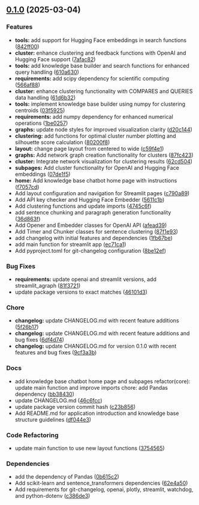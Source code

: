 <!-- insertion marker -->
<a name="0.1.0"></a>

## [0.1.0](https://github.com///compare/80a9aff242459778774bdc9f2d10d85f51b99aee...0.1.0) (2025-03-04)

### Features

- **tools:** add support for Hugging Face embeddings in search functions ([842ff00](https://github.com///commit/842ff001bececb45879a3ff54628ccf20b3e98aa))
- **cluster:** enhance clustering and feedback functions with OpenAI and Hugging Face support ([7afac82](https://github.com///commit/7afac8295e92e6a8f7c58e934082cf5c7f38af90))
- **tools:** add knowledge base builder and search functions for enhanced query handling ([610a630](https://github.com///commit/610a6301f933bcb93c44cc9938564d5dc87b9720))
- **requirements:** add scipy dependency for scientific computing ([566af88](https://github.com///commit/566af88c5912b9f8c07ba9670cb22ff85d16644d))
- **cluster:** enhance clustering functionality with COMPARES and QUERIES data handling ([61d6b32](https://github.com///commit/61d6b32b0cda517905228406e0fdf46bb023c028))
- **tools:** implement knowledge base builder using numpy for clustering centroids ([03f5925](https://github.com///commit/03f59257d8dd9eed27460a3f0e1f399a2089a7b4))
- **requirements:** add numpy dependency for enhanced numerical operations ([1be0257](https://github.com///commit/1be0257026f2882d9e8d4195fb75b10981303774))
- **graphs:** update node styles for improved visualization clarity ([d20c144](https://github.com///commit/d20c144ffa4faea1f7f4aa55e2d0258fc36d174b))
- **clustering:** add functions for optimal cluster number plotting and silhouette score calculation ([80200f8](https://github.com///commit/80200f8e5cca0e0d5d4ccfd2c743ce87d060767f))
- **layout:** change page layout from centered to wide ([c59f4e1](https://github.com///commit/c59f4e1a4184601502035d5f3236d1edb205fd30))
- **graphs:** Add network graph creation functionality for clusters ([87fc423](https://github.com///commit/87fc4234a2773f2c9310fb80665330ee7877f4a2))
- **cluster:** Integrate network visualization for clustering results ([62cd504](https://github.com///commit/62cd5048186cf403bc1471634b0f2a34c575beca))
- **subpages:** Add cluster functionality for OpenAI and Hugging Face embeddings ([07de1f5](https://github.com///commit/07de1f556b14a5d889ca2e0be0b0d7bae12fe28a))
- **home:** Add knowledge base chatbot home page with instructions ([f7057cd](https://github.com///commit/f7057cdcb443df2af202ec362515756d49401e03))
- Add layout configuration and navigation for Streamlit pages ([c790a89](https://github.com///commit/c790a89ebc0743449dbbaaa374788a0b474a5e9b))
- Add API key checker and Hugging Face Embedder ([5611c1b](https://github.com///commit/5611c1be8bf250ad6e76fec451a751b311f7029f))
- Add clustering functions and update imports ([4745c6f](https://github.com///commit/4745c6f06d806ae3629caddab11de00d89b5e83f))
- add sentence chunking and paragraph generation functionality ([36d863f](https://github.com///commit/36d863fb38d45aa4c20d2d1e38e8757b08aae711))
- Add Opener and Embedder classes for OpenAI API ([afead39](https://github.com///commit/afead39013d367759f0067ed42e7b6e69cc3314a))
- Add Timer and Chunker classes for sentence clustering ([87f1e93](https://github.com///commit/87f1e93eac9878f8044302b95e82e8de6b276c1f))
- add changelog with initial features and dependencies ([1fb67be](https://github.com///commit/1fb67be00b987620f73f945e4320a16fc43e8c73))
- add main function for streamlit app ([ec71ca1](https://github.com///commit/ec71ca14f32127bd391c0a6a0970912722b45ce4))
- Add pyproject.toml for git-changelog configuration ([8be12ef](https://github.com///commit/8be12efcdae6ea8a11cd502e9ccd11473868e708))

### Bug Fixes

- **requirements:** update openai and streamlit versions, add streamlit_agraph ([81f3721](https://github.com///commit/81f372135e70f10a11fce51658cc6e3d4a656449))
- update package versions to exact matches ([46101d3](https://github.com///commit/46101d3bafc74cdd6ab5eef4b9b1e694b2351218))

### Chore

- **changelog:** update CHANGELOG.md with recent feature additions ([5f26b17](https://github.com///commit/5f26b177310db2280b572b525dffe645c9a231c4))
- **changelog:** update CHANGELOG.md with recent feature additions and bug fixes ([6df4d74](https://github.com///commit/6df4d74d94b93a9daaedfba5e1714203dd704ccf))
- **changelog:** update CHANGELOG.md for version 0.1.0 with recent features and bug fixes ([9cf3a3b](https://github.com///commit/9cf3a3b19c181b313003310d6eb936f94622ad05))

### Docs

- add knowledge base chatbot home page and subpages refactor(core): update main function and improve imports chore: add Pandas dependency ([bb38430](https://github.com///commit/bb3843068a933a1668a959c253199f8d6cea5ece))
- update CHANGELOG.md ([46c6fcc](https://github.com///commit/46c6fccce870c11b57f72f38f7eda38a93877449))
- update package version commit hash ([c23b856](https://github.com///commit/c23b8560a5b107d8c34ba8b9821819f867d38ca1))
- Add README.md for application introduction and knowledge base structure guidelines ([df044e3](https://github.com///commit/df044e3ed12b7c74caf1a6f64f432e374a7fa08d))

### Code Refactoring

- update main function to use new layout functions ([3754565](https://github.com///commit/3754565f0bb42efa0327e3dc13cb22118a83f513))

### Dependencies

- add the dependency of Pandas ([0b615c2](https://github.com///commit/0b615c273d00fe3ffb233c65926f5f8eae2b609e))
- Add scikit-learn and sentence_transformers dependencies ([62e4a50](https://github.com///commit/62e4a5008283aa21f8f2b91b2c224371372c4a4f))
- Add requirements for git-changelog, openai, plotly, streamlit, watchdog, and python-dotenv ([c386de3](https://github.com///commit/c386de3dd342c0d9eaa610fd49c17203e1bb72a3))

